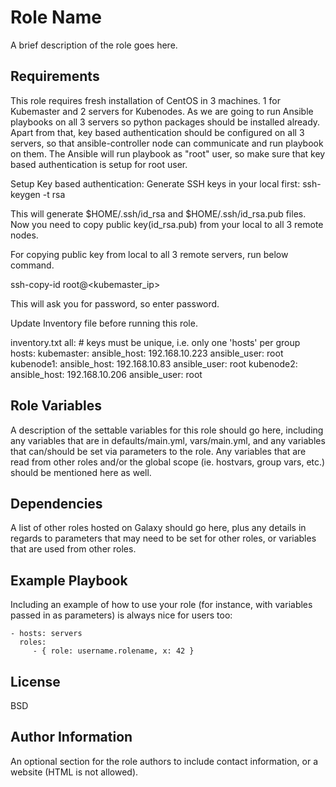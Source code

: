 Role Name
=========

A brief description of the role goes here.

Requirements
------------

This role requires fresh installation of CentOS in 3 machines. 1 for Kubemaster and 2 servers for Kubenodes. As we are going to run Ansible playbooks on all 3 servers so python packages should be installed already. Apart from that, key based authentication should be configured on all 3 servers, so that ansible-controller node can communicate and run playbook on them. The Ansible will run playbook as "root" user, so make sure that key based authentication is setup for root user.

Setup Key based authentication:
Generate SSH keys in your local first:
ssh-keygen -t rsa

This will generate $HOME/.ssh/id_rsa and $HOME/.ssh/id_rsa.pub files. Now you need to copy public key(id_rsa.pub) from your local to all 3 remote nodes.

For copying public key from local to all 3 remote servers, run below command.

ssh-copy-id root@<kubemaster_ip>

This will ask you for password, so enter password.

Update Inventory file before running this role.

inventory.txt
all: # keys must be unique, i.e. only one 'hosts' per group
    hosts:
        kubemaster:
            ansible_host: 192.168.10.223
            ansible_user: root
        kubenode1:
            ansible_host: 192.168.10.83
            ansible_user: root
        kubenode2:
            ansible_host: 192.168.10.206
            ansible_user: root

Role Variables
--------------

A description of the settable variables for this role should go here, including any variables that are in defaults/main.yml, vars/main.yml, and any variables that can/should be set via parameters to the role. Any variables that are read from other roles and/or the global scope (ie. hostvars, group vars, etc.) should be mentioned here as well.

Dependencies
------------

A list of other roles hosted on Galaxy should go here, plus any details in regards to parameters that may need to be set for other roles, or variables that are used from other roles.

Example Playbook
----------------

Including an example of how to use your role (for instance, with variables passed in as parameters) is always nice for users too:

    - hosts: servers
      roles:
         - { role: username.rolename, x: 42 }

License
-------

BSD

Author Information
------------------

An optional section for the role authors to include contact information, or a website (HTML is not allowed).
